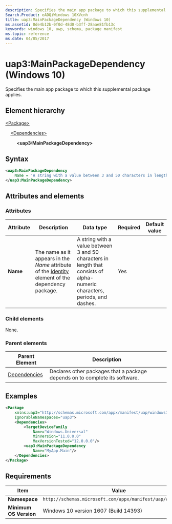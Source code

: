 ```yaml
---
description: Specifies the main app package to which this supplemental package applies.
Search.Product: eADQiWindows 10XVcnh
title: uap3:MainPackageDependency (Windows 10)
ms.assetid: 8de4b12b-0f0d-48d0-b3ff-28aae81fb13c
keywords: windows 10, uwp, schema, package manifest
ms.topic: reference
ms.date: 04/05/2017
---
```


# uap3:MainPackageDependency (Windows 10)

Specifies the main app package to which this supplemental package applies.

## Element hierarchy

[\<Package\>](element-package.md)

&nbsp;&nbsp;&nbsp;&nbsp;[\<Dependencies\>](element-dependencies.md)

&nbsp;&nbsp;&nbsp;&nbsp; &nbsp;&nbsp;&nbsp;&nbsp;**\<uap3:MainPackageDependency\>**

## Syntax

```xml
<uap3:MainPackageDependency
    Name = 'A string with a value between 3 and 50 characters in length that consists of alpha-numeric characters, periods, and dashes.' >
</uap3:MainPackageDependency>
```

## Attributes and elements

### Attributes

| Attribute | Description | Data type | Required | Default value |
|-|-|-|-|-|
| **Name**  | The name as it appears in the *Name* attribute of the [Identity](element-identity.md) element of the dependency package. | A string with a value between 3 and 50 characters in length that consists of alpha-numeric characters, periods, and dashes. | Yes |  |

### Child elements

None.

### Parent elements

| Parent Element | Description |
|-|-|
| [Dependencies](element-dependencies.md) | Declares other packages that a package depends on to complete its software. |

## Examples

```xml
<Package
    xmlns:uap3="http://schemas.microsoft.com/appx/manifest/uap/windows10/3"  
    IgnorableNamespaces="uap3">
    <Dependencies>  
        <TargetDeviceFamily
            Name="Windows.Universal"
            MinVersion="11.0.0.0" 
            MaxVersionTested="12.0.0.0"/>  
        <uap3:MainPackageDependency
            Name="MyApp.Main"/>  
    </Dependencies>  
</Package>
```

## Requirements

| Item | Value |
|--|--|
| **Namespace** | `http://schemas.microsoft.com/appx/manifest/uap/windows10/3` |
| **Minimum OS Version** | Windows 10 version 1607 (Build 14393) |

